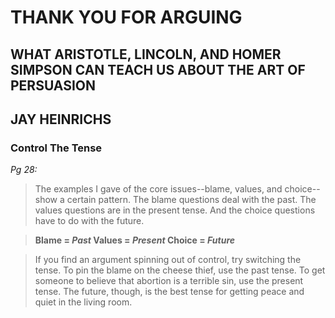 # THANK YOU FOR ARGUING 
## WHAT ARISTOTLE, LINCOLN, AND HOMER SIMPSON CAN TEACH US ABOUT THE ART OF PERSUASION 
## JAY HEINRICHS 

### Control The Tense  

_Pg 28:_
> The examples I gave of the core issues--blame, values, and choice--show a certain pattern. The blame questions deal with the past. The values questions are in the present tense. And the choice questions have to do with the future.

> **Blame = _Past_  Values = _Present_  Choice = _Future_**  
  
> If you find an argument spinning out of control, try switching the tense. To pin the blame on the cheese thief, use the past tense. To get someone to believe that abortion is a terrible sin, use the present tense. The future, though, is the best tense for getting peace and quiet in the living room.
